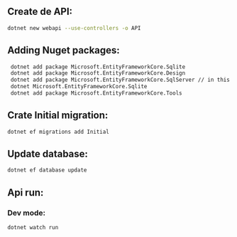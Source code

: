 ## Create de API:

```bash
dotnet new webapi --use-controllers -o API
```

## Adding Nuget packages:

```bash
 dotnet add package Microsoft.EntityFrameworkCore.Sqlite
 dotnet add package Microsoft.EntityFrameworkCore.Design
 dotnet add package Microsoft.EntityFrameworkCore.SqlServer // in this moment not supported in MAC
 dotnet Microsoft.EntityFrameworkCore.Sqlite
 dotnet add package Microsoft.EntityFrameworkCore.Tools
```

## Crate Initial migration:

```bash
dotnet ef migrations add Initial
```

## Update database:

```bash
dotnet ef database update
```

## Api run:

### Dev mode:

```bash
dotnet watch run
```
